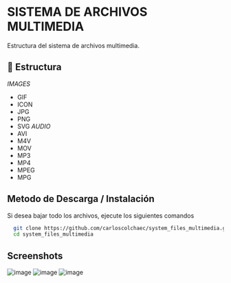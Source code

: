 
# SISTEMA DE ARCHIVOS MULTIMEDIA

Estructura del sistema de archivos multimedia.

## 📁 Estructura
 *IMAGES*
 * GIF
 * ICON
 * JPG
 * PNG
 * SVG
 *AUDIO* 
 * AVI
 * M4V
 * MOV
 * MP3 
 * MP4
 * MPEG
 * MPG


## Metodo de Descarga / Instalación

Si desea bajar todo los archivos, ejecute los siguientes comandos

```bash
  git clone https://github.com/carloscolchaec/system_files_multimedia.git
  cd system_files_multimedia
```
    
## Screenshots

![image](https://user-images.githubusercontent.com/99460391/175363236-4565c456-7343-4138-b703-3b4b856d707f.png)
![image](https://user-images.githubusercontent.com/99460391/175363289-d28c0865-6e7d-46d2-9e8c-197bcb703b18.png)
![image](https://user-images.githubusercontent.com/99460391/175363263-47fc4a64-fe3e-48ac-8ee2-fc2630da2e89.png)




